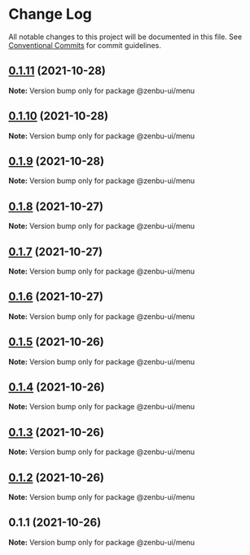# Change Log

All notable changes to this project will be documented in this file.
See [Conventional Commits](https://conventionalcommits.org) for commit guidelines.

## [0.1.11](https://github.com/KodepandaID/zenbu-ui/compare/@zenbu-ui/menu@0.1.10...@zenbu-ui/menu@0.1.11) (2021-10-28)

**Note:** Version bump only for package @zenbu-ui/menu





## [0.1.10](https://github.com/KodepandaID/zenbu-ui/compare/@zenbu-ui/menu@0.1.9...@zenbu-ui/menu@0.1.10) (2021-10-28)

**Note:** Version bump only for package @zenbu-ui/menu





## [0.1.9](https://github.com/KodepandaID/zenbu-ui/compare/@zenbu-ui/menu@0.1.8...@zenbu-ui/menu@0.1.9) (2021-10-28)

**Note:** Version bump only for package @zenbu-ui/menu





## [0.1.8](https://github.com/KodepandaID/zenbu-ui/compare/@zenbu-ui/menu@0.1.7...@zenbu-ui/menu@0.1.8) (2021-10-27)

**Note:** Version bump only for package @zenbu-ui/menu





## [0.1.7](https://github.com/KodepandaID/zenbu-ui/compare/@zenbu-ui/menu@0.1.6...@zenbu-ui/menu@0.1.7) (2021-10-27)

**Note:** Version bump only for package @zenbu-ui/menu





## [0.1.6](https://github.com/KodepandaID/zenbu-ui/compare/@zenbu-ui/menu@0.1.5...@zenbu-ui/menu@0.1.6) (2021-10-27)

**Note:** Version bump only for package @zenbu-ui/menu





## [0.1.5](https://github.com/KodepandaID/zenbu-ui/compare/@zenbu-ui/menu@0.1.4...@zenbu-ui/menu@0.1.5) (2021-10-26)

**Note:** Version bump only for package @zenbu-ui/menu





## [0.1.4](https://github.com/KodepandaID/zenbu-ui/compare/@zenbu-ui/menu@0.1.3...@zenbu-ui/menu@0.1.4) (2021-10-26)

**Note:** Version bump only for package @zenbu-ui/menu





## [0.1.3](https://github.com/KodepandaID/zenbu-ui/compare/@zenbu-ui/menu@0.1.2...@zenbu-ui/menu@0.1.3) (2021-10-26)

**Note:** Version bump only for package @zenbu-ui/menu





## [0.1.2](https://github.com/KodepandaID/zenbu-ui/compare/@zenbu-ui/menu@0.1.1...@zenbu-ui/menu@0.1.2) (2021-10-26)

**Note:** Version bump only for package @zenbu-ui/menu





## 0.1.1 (2021-10-26)

**Note:** Version bump only for package @zenbu-ui/menu

